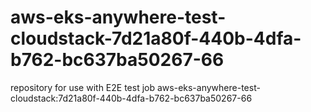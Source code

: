 # aws-eks-anywhere-test-cloudstack-7d21a80f-440b-4dfa-b762-bc637ba50267-66
repository for use with E2E test job aws-eks-anywhere-test-cloudstack:7d21a80f-440b-4dfa-b762-bc637ba50267-66
